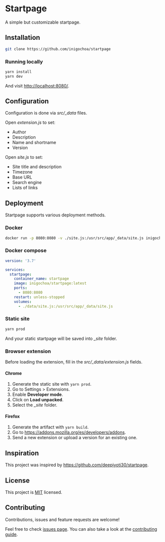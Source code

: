 # Startpage

A simple but customizable startpage.

## Installation

```sh
git clone https://github.com/inigochoa/startpage
```

### Running locally

```sh
yarn install
yarn dev
```

And visit <http://localhost:8080/>.

## Configuration

Configuration is done via *src/_data* files.

Open *extension.js* to set:

- Author
- Description
- Name and shortname
- Version

Open *site.js* to set:

- Site title and description
- Timezone
- Base URL
- Search engine
- Lists of links

## Deployment

Startpage supports various deployment methods.

### Docker

```sh
docker run -p 8080:8080 -v ./site.js:/usr/src/app/_data/site.js inigochoa/startpage
```

### Docker compose

```yaml
version: '3.7'

services:
  startpage:
    container_name: startpage
    image: inigochoa/startpage:latest
    ports:
      - 8080:8080
    restart: unless-stopped
    volumes:
      - ./data/site.js:/usr/src/app/_data/site.js
```

### Static site

```sh
yarn prod
```

And your static startpage will be saved into *_site* folder.

### Browser extension

Before loading the extension, fill in the *src/_data/extension.js* fields.

#### Chrome

1. Generate the static site with `yarn prod`.
1. Go to Settings > Extensions.
1. Enable **Developer mode**.
1. Click on **Load unpacked**.
1. Select the *_site* folder.

#### Firefox

1. Generate the artifact with `yarn build`.
2. Go to <https://addons.mozilla.org/es/developers/addons>.
3. Send a new extension or upload a version for an existing one.

## Inspiration

This project was inspired by <https://github.com/deepjyoti30/startpage>.

## License

This project is [MIT] licensed.

## Contributing

Contributions, issues and feature requests are welcome!

Feel free to check [issues page]. You can also take a look at the
[contributing guide].

[MIT]: https://github.com/inigochoa/startpage/blob/main/LICENSE.md
[issues page]: https://github.com/inigochoa/startpage/issues
[contributing guide]: https://github.com/inigochoa/startpage/blob/main/CONTRIBUTING.md
